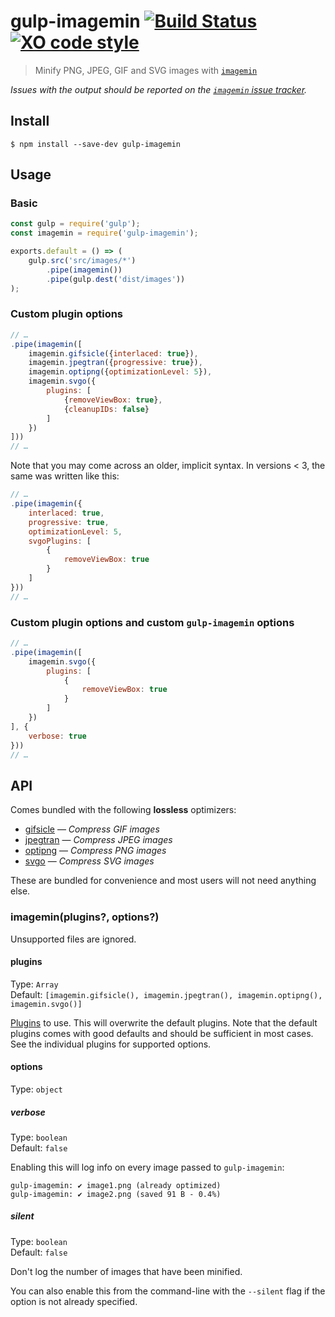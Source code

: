 # gulp-imagemin [![Build Status](https://travis-ci.com/sindresorhus/gulp-imagemin.svg?branch=master)](https://travis-ci.com/sindresorhus/gulp-imagemin) [![XO code style](https://img.shields.io/badge/code_style-XO-5ed9c7.svg)](https://github.com/xojs/xo)

> Minify PNG, JPEG, GIF and SVG images with [`imagemin`](https://github.com/imagemin/imagemin)

*Issues with the output should be reported on the [`imagemin` issue tracker](https://github.com/imagemin/imagemin/issues).*


## Install

```
$ npm install --save-dev gulp-imagemin
```


## Usage

### Basic

```js
const gulp = require('gulp');
const imagemin = require('gulp-imagemin');

exports.default = () => (
	gulp.src('src/images/*')
		.pipe(imagemin())
		.pipe(gulp.dest('dist/images'))
);
```

### Custom plugin options

```js
// …
.pipe(imagemin([
	imagemin.gifsicle({interlaced: true}),
	imagemin.jpegtran({progressive: true}),
	imagemin.optipng({optimizationLevel: 5}),
	imagemin.svgo({
		plugins: [
			{removeViewBox: true},
			{cleanupIDs: false}
		]
	})
]))
// …
```

Note that you may come across an older, implicit syntax. In versions < 3, the same was written like this:

```js
// …
.pipe(imagemin({
	interlaced: true,
	progressive: true,
	optimizationLevel: 5,
	svgoPlugins: [
		{
			removeViewBox: true
		}
	]
}))
// …
```

### Custom plugin options and custom `gulp-imagemin` options

```js
// …
.pipe(imagemin([
	imagemin.svgo({
		plugins: [
			{
				removeViewBox: true
			}
		]
	})
], {
	verbose: true
}))
// …
```


## API

Comes bundled with the following **lossless** optimizers:

- [gifsicle](https://github.com/imagemin/imagemin-gifsicle) — *Compress GIF images*
- [jpegtran](https://github.com/imagemin/imagemin-jpegtran) — *Compress JPEG images*
- [optipng](https://github.com/imagemin/imagemin-optipng) — *Compress PNG images*
- [svgo](https://github.com/imagemin/imagemin-svgo) — *Compress SVG images*

These are bundled for convenience and most users will not need anything else.

### imagemin(plugins?, options?)

Unsupported files are ignored.

#### plugins

Type: `Array`<br>
Default: `[imagemin.gifsicle(), imagemin.jpegtran(), imagemin.optipng(), imagemin.svgo()]`

[Plugins](https://www.npmjs.com/browse/keyword/imageminplugin) to use. This will overwrite the default plugins. Note that the default plugins comes with good defaults and should be sufficient in most cases. See the individual plugins for supported options.

#### options

Type: `object`

##### verbose

Type: `boolean`<br>
Default: `false`

Enabling this will log info on every image passed to `gulp-imagemin`:

```
gulp-imagemin: ✔ image1.png (already optimized)
gulp-imagemin: ✔ image2.png (saved 91 B - 0.4%)
```

##### silent

Type: `boolean`<br>
Default: `false`

Don't log the number of images that have been minified.

You can also enable this from the command-line with the `--silent` flag if the option is not already specified.
